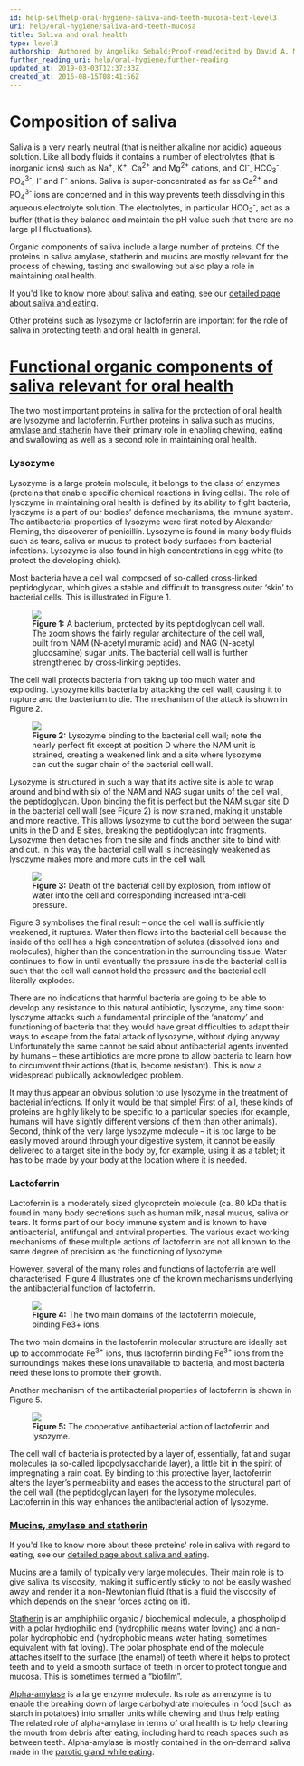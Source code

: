 ```yaml
---
id: help-selfhelp-oral-hygiene-saliva-and-teeth-mucosa-text-level3
uri: help/oral-hygiene/saliva-and-teeth-mucosa
title: Saliva and oral health
type: level3
authorship: Authored by Angelika Sebald;Proof-read/edited by David A. Mitchell
further_reading_uri: help/oral-hygiene/further-reading
updated_at: 2019-03-03T12:37:33Z
created_at: 2016-08-15T08:41:56Z
---
```


<h1 id="composition-of-saliva">Composition of saliva</h1>
<p>Saliva is a very nearly neutral (that is neither alkaline nor
    acidic) aqueous solution. Like all body fluids it contains
    a number of electrolytes (that is inorganic ions) such as
    Na<sup>+</sup>, K<sup>+</sup>, Ca<sup>2+</sup> and Mg<sup>2+</sup>    cations, and Cl<sup>-</sup>, HCO<sub>3</sub><sup>-</sup>,
    PO<sub>4</sub><sup>3-</sup>, I<sup>-</sup> and F<sup>-</sup>    anions. Saliva is super-concentrated as far as Ca<sup>2+</sup>    and PO<sub>4</sub><sup>3-</sup> ions are concerned and in
    this way prevents teeth dissolving in this aqueous electrolyte
    solution. The electrolytes, in particular HCO<sub>3</sub><sup>-</sup>,
    act as a buffer (that is they balance and maintain the pH
    value such that there are no large pH fluctuations).</p>
<p>Organic components of saliva include a large number of proteins.
    Of the proteins in saliva amylase, statherin and mucins are
    mostly relevant for the process of chewing, tasting and swallowing
    but also play a role in maintaining oral health.</p>
<aside>
    <p>If you'd like to know more about saliva and eating,
        see our <a href="/help/oral-food/saliva-and-eating/detailed">detailed page about saliva and eating</a>.</p>
</aside>
<p>Other proteins such as lysozyme or lactoferrin are important
    for the role of saliva in protecting teeth and oral health
    in general.</p>
<h1 id="functional-organic-components-of-saliva-relevant-for-oral-health"><a href="/help/oral-hygiene/further-reading">Functional organic components of saliva relevant for oral health</a></h1>
<p>The two most important proteins in saliva for the protection
    of oral health are lysozyme and lactoferrin. Further proteins
    in saliva such as <a href="/help/oral-food/saliva-and-eating/detailed">mucins, amylase and statherin</a>    have their primary role in enabling chewing, eating and swallowing
    as well as a second role in maintaining oral health.</p>
<h3>Lysozyme</h3>
<p>Lysozyme is a large protein molecule, it belongs to the class
    of enzymes (proteins that enable specific chemical reactions
    in living cells). The role of lysozyme in maintaining oral
    health is defined by its ability to fight bacteria, lysozyme
    is a part of our bodies’ defence mechanisms, the immune system.
    The antibacterial properties of lysozyme were first noted
    by Alexander Fleming, the discoverer of penicillin. Lysozyme
    is found in many body fluids such as tears, saliva or mucus
    to protect body surfaces from bacterial infections. Lysozyme
    is also found in high concentrations in egg white (to protect
    the developing chick).</p>
<p>Most bacteria have a cell wall composed of so-called cross-linked
    peptidoglycan, which gives a stable and difficult to transgress
    outer ‘skin’ to bacterial cells. This is illustrated in Figure
    1.</p>
<figure><img src="/help/oral-hygiene/saliva-and-teeth-mucosa/level3/figure1.png">
    <figcaption><strong>Figure 1:</strong> A bacterium, protected by its
        peptidoglycan cell wall. The zoom shows the fairly regular
        architecture of the cell wall, built from NAM (N-acetyl
        muramic acid) and NAG (N-acetyl glucosamine) sugar units.
        The bacterial cell wall is further strengthened by cross-linking
        peptides.</figcaption>
</figure>
<p>The cell wall protects bacteria from taking up too much water
    and exploding. Lysozyme kills bacteria by attacking the cell
    wall, causing it to rupture and the bacterium to die. The
    mechanism of the attack is shown in Figure 2.</p>
<figure><img src="/help/oral-hygiene/saliva-and-teeth-mucosa/level3/figure2.png">
    <figcaption><strong>Figure 2:</strong> Lysozyme binding to the bacterial
        cell wall; note the nearly perfect fit except at position
        D where the NAM unit is strained, creating a weakened
        link and a site where lysozyme can cut the sugar chain
        of the bacterial cell wall.</figcaption>
</figure>
<p>Lysozyme is structured in such a way that its active site is
    able to wrap around and bind with six of the NAM and NAG
    sugar units of the cell wall, the peptidoglycan. Upon binding
    the fit is perfect but the NAM sugar site D in the bacterial
    cell wall (see Figure 2) is now strained, making it unstable
    and more reactive. This allows lysozyme to cut the bond between
    the sugar units in the D and E sites, breaking the peptidoglycan
    into fragments. Lysozyme then detaches from the site and
    finds another site to bind with and cut. In this way the
    bacterial cell wall is increasingly weakened as lysozyme
    makes more and more cuts in the cell wall.</p>
<figure><img src="/help/oral-hygiene/saliva-and-teeth-mucosa/level3/figure3.png">
    <figcaption><strong>Figure 3:</strong> Death of the bacterial cell by
        explosion, from inflow of water into the cell and corresponding
        increased intra-cell pressure.</figcaption>
</figure>
<p>Figure 3 symbolises the final result – once the cell wall is
    sufficiently weakened, it ruptures. Water then flows into
    the bacterial cell because the inside of the cell has a high
    concentration of solutes (dissolved ions and molecules),
    higher than the concentration in the surrounding tissue.
    Water continues to flow in until eventually the pressure
    inside the bacterial cell is such that the cell wall cannot
    hold the pressure and the bacterial cell literally explodes.</p>
<p>There are no indications that harmful bacteria are going to be
    able to develop any resistance to this natural antibiotic,
    lysozyme, any time soon: lysozyme attacks such a fundamental
    principle of the ‘anatomy’ and functioning of bacteria that
    they would have great difficulties to adapt their ways to
    escape from the fatal attack of lysozyme, without dying anyway.
    Unfortunately the same cannot be said about antibacterial
    agents invented by humans – these antibiotics are more prone
    to allow bacteria to learn how to circumvent their actions
    (that is, become resistant). This is now a widespread publically
    acknowledged problem.</p>
<p>It may thus appear an obvious solution to use lysozyme in the
    treatment of bacterial infections. If only it would be that
    simple! First of all, these kinds of proteins are highly
    likely to be specific to a particular species (for example,
    humans will have slightly different versions of them than
    other animals). Second, think of the very large lysozyme
    molecule – it is too large to be easily moved around through
    your digestive system, it cannot be easily delivered to a
    target site in the body by, for example, using it as a tablet;
    it has to be made by your body at the location where it is
    needed.</p>
<h3>Lactoferrin</h3>
<p>Lactoferrin is a moderately sized glycoprotein molecule (ca.
    80 kDa that is found in many body secretions such as human
    milk, nasal mucus, saliva or tears. It forms part of our
    body immune system and is known to have antibacterial, antifungal
    and antiviral properties. The various exact working mechanisms
    of these multiple actions of lactoferrin are not all known
    to the same degree of precision as the functioning of lysozyme.</p>
<p>However, several of the many roles and functions of lactoferrin
    are well characterised. Figure 4 illustrates one of the known
    mechanisms underlying the antibacterial function of lactoferrin.</p>
<figure><img src="/help/oral-hygiene/saliva-and-teeth-mucosa/level3/figure4.png">
    <figcaption><strong>Figure 4:</strong> The two main domains of the lactoferrin
        molecule, binding Fe3+ ions.</figcaption>
</figure>
<p>The two main domains in the lactoferrin molecular structure are
    ideally set up to accommodate Fe<sup>3+</sup> ions, thus
    lactoferrin binding Fe<sup>3+</sup> ions from the surroundings
    makes these ions unavailable to bacteria, and most bacteria
    need these ions to promote their growth.</p>
<p>Another mechanism of the antibacterial properties of lactoferrin
    is shown in Figure 5.</p>
<figure><img src="/help/oral-hygiene/saliva-and-teeth-mucosa/level3/figure5.png">
    <figcaption><strong>Figure 5:</strong> The cooperative antibacterial
        action of lactoferrin and lysozyme.</figcaption>
</figure>
<p>The cell wall of bacteria is protected by a layer of, essentially,
    fat and sugar molecules (a so-called lipopolysaccharide layer),
    a little bit in the spirit of impregnating a rain coat. By
    binding to this protective layer, lactoferrin alters the
    layer’s permeability and eases the access to the structural
    part of the cell wall (the peptidoglycan layer) for the lysozyme
    molecules. Lactoferrin in this way enhances the antibacterial
    action of lysozyme.</p>
<h3><a href="/help/oral-food/saliva-and-eating/detailed">Mucins, amylase and statherin</a></h3>
<aside>
    <p>If you'd like to know more about these proteins'
        role in saliva with regard to eating, see our <a href="/help/oral-food/saliva-and-eating/detailed">detailed page about saliva and eating</a>.</p>
</aside>
<p><a href="/help/oral-food/saliva-and-eating/detailed">Mucins</a>    are a family of typically very large molecules. Their main
    role is to give saliva its viscosity, making it sufficiently
    sticky to not be easily washed away and render it a non-Newtonian
    fluid (that is a fluid the viscosity of which depends on
    the shear forces acting on it).</p>
<p><a href="/help/oral-food/saliva-and-eating/detailed">Statherin</a>    is an amphiphilic organic / biochemical molecule, a phospholipid
    with a polar hydrophilic end (hydrophilic means water loving)
    and a non-polar hydrophobic end (hydrophobic means water
    hating, sometimes equivalent with fat loving). The polar
    phosphate end of the molecule attaches itself to the surface
    (the enamel) of teeth where it helps to protect teeth and
    to yield a smooth surface of teeth in order to protect tongue
    and mucosa. This is sometimes termed a “biofilm”.</p>
<p><a href="/help/oral-food/saliva-and-eating/detailed">Alpha-amylase</a>    is a large enzyme molecule. Its role as an enzyme is to enable
    the breaking down of large carbohydrate molecules in food
    (such as starch in potatoes) into smaller units while chewing
    and thus help eating. The related role of alpha-amylase in
    terms of oral health is to help clearing the mouth from debris
    after eating, including hard to reach spaces such as between
    teeth. Alpha-amylase is mostly contained in the on-demand
    saliva made in the <a href="/help/oral-food/saliva-and-eating">parotid gland while eating</a>.</p>
